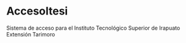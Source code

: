 # AccesoItesi
Sistema de acceso para el Instituto Tecnológico Superior de Irapuato Extensión Tarimoro
